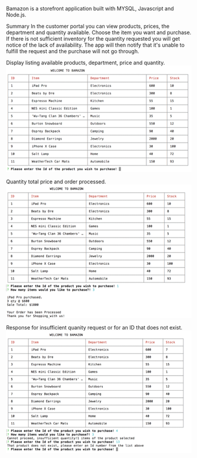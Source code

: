 
Bamazon is a storefront application built with MYSQL, Javascript and Node.js.

Summary
In the customer portal you can view products, prices, the department and quantity available. Choose the item you want and purchase. If there is not sufficient inventory for the quantity requested you will get notice of the lack of availability. The app will then notify that it's unable to fulfill the request and the purchase will not go through. 

Display listing available products, department, price and quantity.
![picture](ScreenShots/IDproduct_list.png)

Quantity total price and order processed.
![picture](ScreenShots/Quantity_and_Total.png)

Response for insufficient quanity request or for an ID that does not exist.
![picture](ScreenShots/NotAvail.png)







